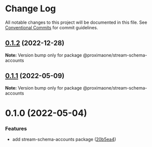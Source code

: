# Change Log

All notable changes to this project will be documented in this file.
See [Conventional Commits](https://conventionalcommits.org) for commit guidelines.

## [0.1.2](https://github.com/proxima-one/stream-schemas/compare/@proximaone/stream-schema-accounts@0.1.1...@proximaone/stream-schema-accounts@0.1.2) (2022-12-28)

**Note:** Version bump only for package @proximaone/stream-schema-accounts





## [0.1.1](https://github.com/proxima-one/stream-schemas/compare/@proximaone/stream-schema-accounts@0.1.0...@proximaone/stream-schema-accounts@0.1.1) (2022-05-09)

**Note:** Version bump only for package @proximaone/stream-schema-accounts





# 0.1.0 (2022-05-04)


### Features

* add stream-schema-accounts package ([20b5ea4](https://github.com/proxima-one/stream-schemas/commit/20b5ea4c963a64b2a6611821d8f9a08ef9381cbc))
